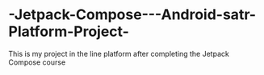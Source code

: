 # -Jetpack-Compose---Android-satr-Platform-Project-
This is my project in the line platform after completing the  Jetpack Compose course
